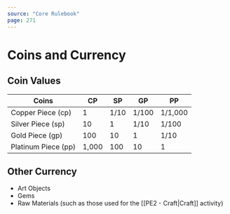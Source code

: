 ```yaml
---
source: "Core Rulebook"
page: 271
---
```

# Coins and Currency

## Coin Values
| Coins               | CP    | SP   | GP    | PP      |
| ------------------- | ----- | ---- | ----- | ------- |
| Copper Piece (cp)   | 1     | 1/10 | 1/100 | 1/1,000 |
| Silver Piece (sp)   | 10    | 1    | 1/10  | 1/100   |
| Gold Piece (gp)     | 100   | 10   | 1     | 1/10    |
| Platinum Piece (pp) | 1,000 | 100  | 10    | 1       |

## Other Currency
- Art Objects
- Gems
- Raw Materials (such as those used for the [[PE2 - Craft|Craft]] activity) 